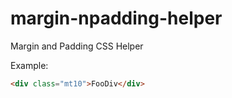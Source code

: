 # margin-npadding-helper
Margin and Padding
CSS Helper

Example:
```html
<div class="mt10">FooDiv</div>
